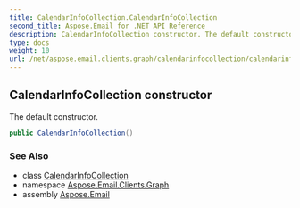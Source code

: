 ```yaml
---
title: CalendarInfoCollection.CalendarInfoCollection
second_title: Aspose.Email for .NET API Reference
description: CalendarInfoCollection constructor. The default constructor
type: docs
weight: 10
url: /net/aspose.email.clients.graph/calendarinfocollection/calendarinfocollection/
---
```

## CalendarInfoCollection constructor

The default constructor.

```csharp
public CalendarInfoCollection()
```

### See Also

* class [CalendarInfoCollection](../)
* namespace [Aspose.Email.Clients.Graph](../../calendarinfocollection/)
* assembly [Aspose.Email](../../../)


